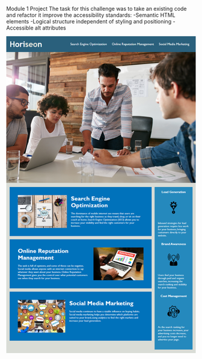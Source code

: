 Module 1 Project 
The task for this challenge was to take an existing code and refactor it improve the accessibility standards: 
     -Semantic HTML elements
     -Logical structure independent of styling and positioning
     -Accessible alt attributes

![alt text](./assets/images/Horisen%20image.png)